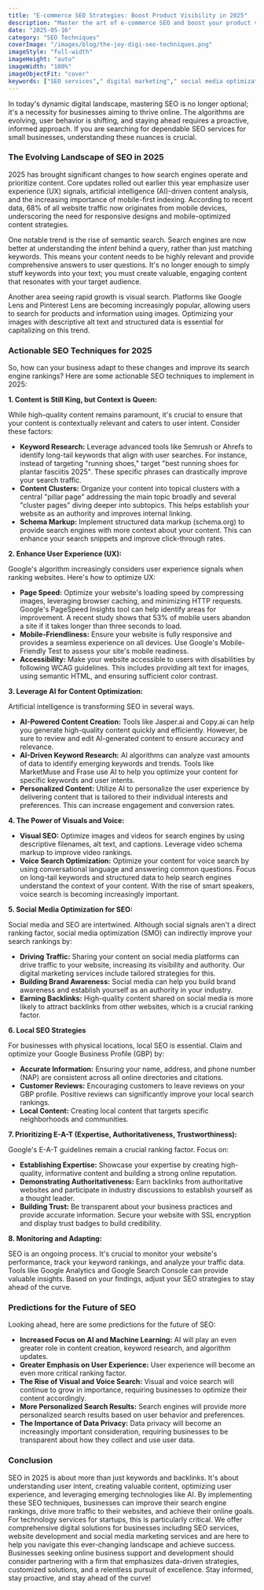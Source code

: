```yaml
---
title: "E-commerce SEO Strategies: Boost Product Visibility in 2025"
description: "Master the art of e-commerce SEO and boost your product visibility online. This guide covers specific SEO techniques to optimize product pages and improve search engine rankings, increasing sales in 2025."
date: "2025-05-16"
category: "SEO Techniques"
coverImage: "/images/blog/the-joy-digi-seo-techniques.png"
imageStyle: "full-width"
imageHeight: "auto"
imageWidth: "100%"
imageObjectFit: "cover"
keywords: ["SEO services"," digital marketing"," social media optimization","SEO services for small businesses"," digital marketing strategies for startups"," social media marketing services"]
---
```


In today's dynamic digital landscape, mastering SEO is no longer optional; it's a necessity for businesses aiming to thrive online. The algorithms are evolving, user behavior is shifting, and staying ahead requires a proactive, informed approach. If you are searching for dependable SEO services for small businesses, understanding these nuances is crucial.

### The Evolving Landscape of SEO in 2025

2025 has brought significant changes to how search engines operate and prioritize content. Core updates rolled out earlier this year emphasize user experience (UX) signals, artificial intelligence (AI)-driven content analysis, and the increasing importance of mobile-first indexing. According to recent data, 68% of all website traffic now originates from mobile devices, underscoring the need for responsive designs and mobile-optimized content strategies.

One notable trend is the rise of semantic search. Search engines are now better at understanding the *intent* behind a query, rather than just matching keywords. This means your content needs to be highly relevant and provide comprehensive answers to user questions. It's no longer enough to simply stuff keywords into your text; you must create valuable, engaging content that resonates with your target audience.

Another area seeing rapid growth is visual search. Platforms like Google Lens and Pinterest Lens are becoming increasingly popular, allowing users to search for products and information using images. Optimizing your images with descriptive alt text and structured data is essential for capitalizing on this trend.

### Actionable SEO Techniques for 2025

So, how can your business adapt to these changes and improve its search engine rankings? Here are some actionable SEO techniques to implement in 2025:

**1. Content is Still King, but Context is Queen:**

While high-quality content remains paramount, it's crucial to ensure that your content is contextually relevant and caters to user intent. Consider these factors:

*   **Keyword Research:** Leverage advanced tools like Semrush or Ahrefs to identify long-tail keywords that align with user searches. For instance, instead of targeting "running shoes," target "best running shoes for plantar fasciitis 2025". These specific phrases can drastically improve your search traffic.
*   **Content Clusters:** Organize your content into topical clusters with a central "pillar page" addressing the main topic broadly and several "cluster pages" diving deeper into subtopics. This helps establish your website as an authority and improves internal linking.
*   **Schema Markup:** Implement structured data markup (schema.org) to provide search engines with more context about your content. This can enhance your search snippets and improve click-through rates.

**2. Enhance User Experience (UX):**

Google's algorithm increasingly considers user experience signals when ranking websites. Here's how to optimize UX:

*   **Page Speed:** Optimize your website's loading speed by compressing images, leveraging browser caching, and minimizing HTTP requests. Google's PageSpeed Insights tool can help identify areas for improvement. A recent study shows that 53% of mobile users abandon a site if it takes longer than three seconds to load.
*   **Mobile-Friendliness:** Ensure your website is fully responsive and provides a seamless experience on all devices. Use Google's Mobile-Friendly Test to assess your site's mobile readiness.
*   **Accessibility:** Make your website accessible to users with disabilities by following WCAG guidelines. This includes providing alt text for images, using semantic HTML, and ensuring sufficient color contrast.

**3. Leverage AI for Content Optimization:**

Artificial intelligence is transforming SEO in several ways.

*   **AI-Powered Content Creation:** Tools like Jasper.ai and Copy.ai can help you generate high-quality content quickly and efficiently. However, be sure to review and edit AI-generated content to ensure accuracy and relevance.
*   **AI-Driven Keyword Research:** AI algorithms can analyze vast amounts of data to identify emerging keywords and trends. Tools like MarketMuse and Frase use AI to help you optimize your content for specific keywords and user intents.
*   **Personalized Content:** Utilize AI to personalize the user experience by delivering content that is tailored to their individual interests and preferences. This can increase engagement and conversion rates.

**4. The Power of Visuals and Voice:**

*   **Visual SEO:** Optimize images and videos for search engines by using descriptive filenames, alt text, and captions. Leverage video schema markup to improve video rankings.
*   **Voice Search Optimization:** Optimize your content for voice search by using conversational language and answering common questions. Focus on long-tail keywords and structured data to help search engines understand the context of your content. With the rise of smart speakers, voice search is becoming increasingly important.

**5. Social Media Optimization for SEO:**

Social media and SEO are intertwined. Although social signals aren't a direct ranking factor, social media optimization (SMO) can indirectly improve your search rankings by:

*   **Driving Traffic:** Sharing your content on social media platforms can drive traffic to your website, increasing its visibility and authority. Our digital marketing services include tailored strategies for this.
*   **Building Brand Awareness:** Social media can help you build brand awareness and establish yourself as an authority in your industry.
*   **Earning Backlinks:** High-quality content shared on social media is more likely to attract backlinks from other websites, which is a crucial ranking factor.

**6. Local SEO Strategies**

For businesses with physical locations, local SEO is essential. Claim and optimize your Google Business Profile (GBP) by:

*   **Accurate Information:** Ensuring your name, address, and phone number (NAP) are consistent across all online directories and citations.
*   **Customer Reviews:** Encouraging customers to leave reviews on your GBP profile. Positive reviews can significantly improve your local search rankings.
*   **Local Content:** Creating local content that targets specific neighborhoods and communities.

**7. Prioritizing E-A-T (Expertise, Authoritativeness, Trustworthiness):**

Google's E-A-T guidelines remain a crucial ranking factor. Focus on:

*   **Establishing Expertise:** Showcase your expertise by creating high-quality, informative content and building a strong online reputation.
*   **Demonstrating Authoritativeness:** Earn backlinks from authoritative websites and participate in industry discussions to establish yourself as a thought leader.
*   **Building Trust:** Be transparent about your business practices and provide accurate information. Secure your website with SSL encryption and display trust badges to build credibility.

**8. Monitoring and Adapting:**

SEO is an ongoing process. It's crucial to monitor your website's performance, track your keyword rankings, and analyze your traffic data. Tools like Google Analytics and Google Search Console can provide valuable insights. Based on your findings, adjust your SEO strategies to stay ahead of the curve.

### Predictions for the Future of SEO

Looking ahead, here are some predictions for the future of SEO:

*   **Increased Focus on AI and Machine Learning:** AI will play an even greater role in content creation, keyword research, and algorithm updates.
*   **Greater Emphasis on User Experience:** User experience will become an even more critical ranking factor.
*   **The Rise of Visual and Voice Search:** Visual and voice search will continue to grow in importance, requiring businesses to optimize their content accordingly.
*   **More Personalized Search Results:** Search engines will provide more personalized search results based on user behavior and preferences.
*   **The Importance of Data Privacy:** Data privacy will become an increasingly important consideration, requiring businesses to be transparent about how they collect and use user data.

### Conclusion

SEO in 2025 is about more than just keywords and backlinks. It's about understanding user intent, creating valuable content, optimizing user experience, and leveraging emerging technologies like AI. By implementing these SEO techniques, businesses can improve their search engine rankings, drive more traffic to their websites, and achieve their online goals. For technology services for startups, this is particularly critical. We offer comprehensive digital solutions for businesses including SEO services, website development and social media marketing services and are here to help you navigate this ever-changing landscape and achieve success. Businesses seeking online business support and development should consider partnering with a firm that emphasizes data-driven strategies, customized solutions, and a relentless pursuit of excellence. Stay informed, stay proactive, and stay ahead of the curve!